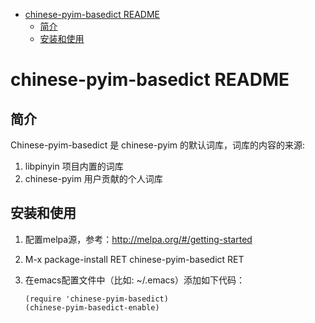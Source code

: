 - [chinese-pyim-basedict README](#chinese-pyim-basedict-readme)
  - [简介](#简介)
  - [安装和使用](#安装和使用)

# chinese-pyim-basedict README<a id="orgheadline3"></a>

## 简介<a id="orgheadline1"></a>

Chinese-pyim-basedict 是 chinese-pyim 的默认词库，词库的内容的来源:

1.  libpinyin 项目内置的词库
2.  chinese-pyim 用户贡献的个人词库

## 安装和使用<a id="orgheadline2"></a>

1.  配置melpa源，参考：<http://melpa.org/#/getting-started>
2.  M-x package-install RET chinese-pyim-basedict RET
3.  在emacs配置文件中（比如: ~/.emacs）添加如下代码：

        (require 'chinese-pyim-basedict)
        (chinese-pyim-basedict-enable)
